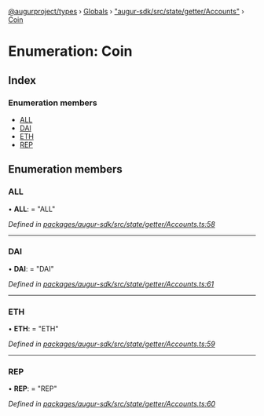 [@augurproject/types](../README.md) › [Globals](../globals.md) › ["augur-sdk/src/state/getter/Accounts"](../modules/_augur_sdk_src_state_getter_accounts_.md) › [Coin](_augur_sdk_src_state_getter_accounts_.coin.md)

# Enumeration: Coin

## Index

### Enumeration members

* [ALL](_augur_sdk_src_state_getter_accounts_.coin.md#all)
* [DAI](_augur_sdk_src_state_getter_accounts_.coin.md#dai)
* [ETH](_augur_sdk_src_state_getter_accounts_.coin.md#eth)
* [REP](_augur_sdk_src_state_getter_accounts_.coin.md#rep)

## Enumeration members

###  ALL

• **ALL**: = "ALL"

*Defined in [packages/augur-sdk/src/state/getter/Accounts.ts:58](https://github.com/AugurProject/augur/blob/88b6e76efb/packages/augur-sdk/src/state/getter/Accounts.ts#L58)*

___

###  DAI

• **DAI**: = "DAI"

*Defined in [packages/augur-sdk/src/state/getter/Accounts.ts:61](https://github.com/AugurProject/augur/blob/88b6e76efb/packages/augur-sdk/src/state/getter/Accounts.ts#L61)*

___

###  ETH

• **ETH**: = "ETH"

*Defined in [packages/augur-sdk/src/state/getter/Accounts.ts:59](https://github.com/AugurProject/augur/blob/88b6e76efb/packages/augur-sdk/src/state/getter/Accounts.ts#L59)*

___

###  REP

• **REP**: = "REP"

*Defined in [packages/augur-sdk/src/state/getter/Accounts.ts:60](https://github.com/AugurProject/augur/blob/88b6e76efb/packages/augur-sdk/src/state/getter/Accounts.ts#L60)*

